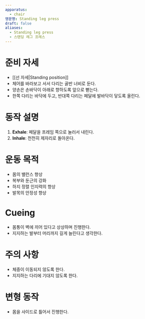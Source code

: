 ```yaml
---
apparatus:
  - chair
영문명: Standing leg press
draft: false
aliases:
  - Standing leg press
  - 스탠딩 레그 프레스
---
```


# 준비 자세

- [[선 자세|Standing position]]
- 체어를 바라보고 서서 다리는 골반 너비로 둔다.
- 양손은 손바닥이 아래로 향하도록 앞으로 뻗는다.
- 한쪽 다리는 바닥에 두고, 반대쪽 다리는 페달에 발바닥이 닿도록 올린다.


# 동작 설명

1. **Exhale**: 페달을 프레임 쪽으로 눌러서 내린다.
2. **Inhale**: 천천히 제자리로 돌아온다.

# 운동 목적
- 몸의 밸런스 향상
- 복부와 둔근의 강화
- 하지 정렬 인지력의 향상
- 발목의 안정성 향상

# Cueing

- 몸통이 벽에 끼어 있다고 상상하며 진행한다.
- 지지하는 발부터 머리까지 길게 늘린다고 생각한다.

# 주의 사항

- 체중이 이동되지 않도록 한다.
- 지지하는 다리에 기대지 않도록 한다.

# 변형 동작

- 몸을 사이드로 틀어서 진행한다.
